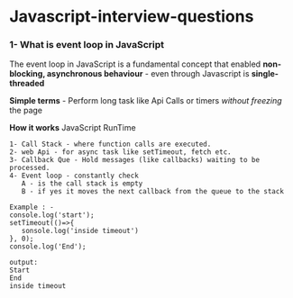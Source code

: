 # Javascript-interview-questions

### 1- What is event loop in JavaScript ###
The event loop in JavaScript is a fundamental concept that enabled **non-blocking, asynchronous behaviour** - even through Javascript is **single-threaded**  

**Simple terms** - Perform long task like Api Calls or timers *without freezing* the page

**How it works** JavaScript RunTime  
```
1- Call Stack - where function calls are executed.  
2- web Api - for async task like setTimeout, fetch etc.  
3- Callback Que - Hold messages (like callbacks) waiting to be processed.
4- Event loop - constantly check
   A - is the call stack is empty
   B - if yes it moves the next callback from the queue to the stack

Example : -
console.log('start');  
setTimeout(()=>{  
   sonsole.log('inside timeout')  
}, 0);
console.log('End');

output:  
Start  
End  
inside timeout  

```



